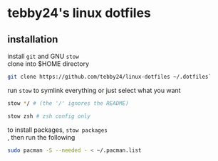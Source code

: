 # tebby24's linux dotfiles
## installation
install `git` and GNU `stow`<br>
clone into $HOME directory
```bash
git clone https://github.com/tebby24/linux-dotfiles ~/.dotfiles`
```
run `stow` to symlink everything or just select what you want
```bash
stow */ # (the '/' ignores the README)
```
```bash
stow zsh # zsh config only
```
to install packages, `stow packages`<br>, then run the following
```bash
sudo pacman -S --needed - < ~/.pacman.list
```
